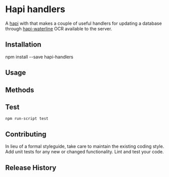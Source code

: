# Hapi handlers

A [hapi](https://www.npmjs.com/package/hapi) with that makes a couple of useful 
handlers for updating a database through 
[hapi-waterline](https://www.npmjs.com/package/hapi-waterline) OCR
available to the server. 

## Installation
npm install --save hapi-handlers

## Usage

## Methods

## Test
`npm run-script test`

## Contributing
In lieu of a formal styleguide, take care to maintain the 
existing coding style. Add unit tests for any new or changed 
functionality. Lint and test your code.

## Release History


